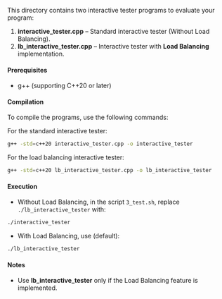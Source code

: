 This directory contains two interactive tester programs to evaluate your program:

1. **interactive_tester.cpp** – Standard interactive tester (Without Load Balancing).  
2. **lb_interactive_tester.cpp** – Interactive tester with **Load Balancing** implementation.

#### Prerequisites
- g++ (supporting C++20 or later)

#### Compilation
To compile the programs, use the following commands:

For the standard interactive tester:
```bash
g++ -std=c++20 interactive_tester.cpp -o interactive_tester
```

For the load balancing interactive tester:
```bash
g++ -std=c++20 lb_interactive_tester.cpp -o lb_interactive_tester
```

#### Execution
- Without Load Balancing, in the script `3_test.sh`, replace `./lb_interactive_tester` with:
```bash
./interactive_tester
```

- With Load Balancing, use (default):
```bash
./lb_interactive_tester
```

#### Notes
- Use **lb_interactive_tester** only if the Load Balancing feature is implemented.